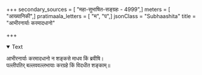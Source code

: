 +++
secondary_sources = [ "महा-सुभाषित-सङ्ग्रहः - 4999",]
meters = [ "आख्यानिकी",]
pratimaala_letters = [ "म", "प",]
jsonClass = "Subhaashita"
title = "आभीरनार्याः करमादधानो"

+++

<details open><summary>Text</summary>

आभीरनार्याः करमादधानो न शङ्कसे माधव किं ब्रवीषि।  
पल्लीपतिर् बल्लववल्लभायाः करग्रहे किं विदधीत शङ्काम्॥
</details>
